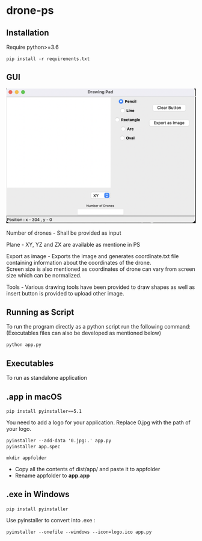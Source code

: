# drone-ps

## Installation
Require python>=3.6
```
pip install -r requirements.txt
```
## GUI
<p align="center">
<img src="gui.png" width="600"/>
 </p>
Number of drones - Shall be provided as input

Plane - XY, YZ and ZX are available as mentione in PS

Export as image - Exports the image and generates coordinate.txt file containing information about the coordinates of the drone.<br>Screen size is also mentioned as coordinates of drone can vary from screen size which can be normalized.
                  
Tools - Various drawing tools have been provided to draw shapes as well as insert button is provided to upload other image.

## Running as Script
To run the program directly as a python script run the following command:(Executables files can also be developed as mentioned below)
```
python app.py
```

## Executables
To run as standalone application
## .app in macOS
```
pip install pyinstaller==5.1
```

You need to add a logo for your application. Replace 0.jpg with the path of your logo.

```
pyinstaller --add-data '0.jpg:.' app.py
pyinstaller app.spec
```
```
mkdir appfolder
```
* Copy all the contents of dist/app/ and paste it to appfolder
* Rename appfolder to **app.app**

## .exe in Windows
```
pip install pyinstaller
```
Use pyinstaller to convert into .exe :
```
pyinstaller --onefile --windows --icon=logo.ico app.py
